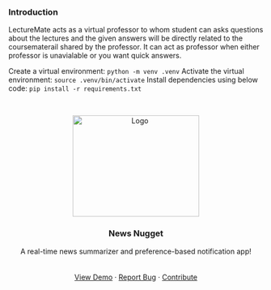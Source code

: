 ### Introduction
LectureMate acts as a virtual professor to whom student can asks questions about the lectures and the given answers will be directly related to the coursematerail shared by the professor.
It can act as professor when either professor is unavialable or you want quick answers.

Create a virtual environment:
`python -m venv .venv`
Activate the virtual environment:
`source .venv/bin/activate`
Install dependencies using below code:
`pip install -r requirements.txt`


<!-- PROJECT LOGO -->
<br />
<p align="center">
  <a href="https://github.com/jashdalal/NewsNugget">
    <img src="images/logo.png" alt="Logo" width="250" height="200">
  </a>

  <h3 align="center">News Nugget</h3>

  <p align="center">
    A real-time news summarizer and preference-based notification app!
    <br />
    <br />
    <br />
    <a href="https://www.youtube.com/watch?v=0Ckc3kCLS6o">View Demo</a>
    ·
    <a href="https://github.com/jashdalal/NewsNugget/issues">Report Bug</a>
    ·
    <a href="https://github.com/jashdalal/NewsNugget/pulls">Contribute</a>
  </p>
</p>

